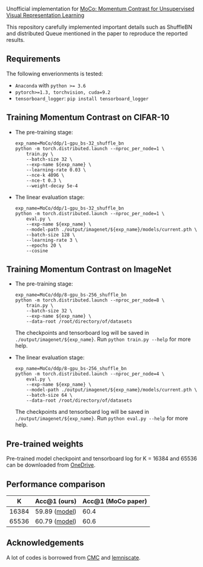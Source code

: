 Unofficial implementation for [MoCo: Momentum Contrast for Unsupervised Visual Representation Learning](https://arxiv.org/abs/1911.05722)

This repository carefully implemented important details such as ShuffleBN and distributed Queue mentioned in the paper to reproduce the reported results.

## Requirements

The following enverionments is tested:

* `Anaconda` with `python >= 3.6`
* `pytorch>=1.3, torchvision, cuda=9.2`
* `tensorboard_logger`: `pip install tensorboard_logger`


## Training Momentum Contrast on CIFAR-10

* The pre-training stage:

  ```
  exp_name=MoCo/ddp/1-gpu_bs-32_shuffle_bn
  python -m torch.distributed.launch --nproc_per_node=1 \
      train.py \
      --batch-size 32 \
      --exp-name ${exp_name} \
      --learning-rate 0.03 \
      --nce-k 4096 \
      --nce-t 0.3 \
      --weight-decay 5e-4
  ```

* The linear evaluation stage:

  ```
  exp_name=MoCo/ddp/1-gpu_bs-32_shuffle_bn
  python -m torch.distributed.launch --nproc_per_node=1 \
      eval.py \
      --exp-name ${exp_name} \
      --model-path ./output/imagenet/${exp_name}/models/current.pth \
      --batch-size 128 \
      --learning-rate 3 \
      --epochs 20 \
      --cosine
  ```

## Training Momentum Contrast on ImageNet

* The pre-training stage:

  ```
  exp_name=MoCo/ddp/8-gpu_bs-256_shuffle_bn
  python -m torch.distributed.launch --nproc_per_node=8 \
      train.py \
      --batch-size 32 \
      --exp-name ${exp_name} \
      --data-root /root/directory/of/datasets
  ```

  The checkpoints and tensorboard log will be saved in `./output/imagenet/${exp_name}`. Run `python train.py --help` for more help.
  
* The linear evaluation stage:

  ```
  exp_name=MoCo/ddp/8-gpu_bs-256_shuffle_bn
  python -m torch.distributed.launch --nproc_per_node=4 \
      eval.py \
      --exp-name ${exp_name} \
      --model-path ./output/imagenet/${exp_name}/models/current.pth \
      --batch-size 64 \
      --data-root /root/directory/of/datasets
  ```

  The checkpoints and tensorboard log will be saved in `./output/imagenet/${exp_name}`. Run `python eval.py --help` for more help.

## Pre-trained weights

Pre-trained model checkpoint and tensorboard log for K = 16384 and 65536 can be downloaded from [OneDrive](https://1drv.ms/u/s!AsaPPmtCAq08pEsUojFnhhnGLG8F?e=zFwbGY).

## Performance comparison

| K     | Acc@1 (ours) | Acc@1 (MoCo paper) |
| ----- | ------------ | ------------------ |
| 16384 | 59.89 ([model](https://1drv.ms/u/s!AsaPPmtCAq08pFfk01K2l2T7Hv9P?e=uI1vGx))        | 60.4               |
| 65536 | 60.79 ([model](https://1drv.ms/u/s!AsaPPmtCAq08pFa2xJRkILatNLh8?e=IMt2xg))       | 60.6               |

## Acknowledgements

A lot of codes is borrowed from [CMC](https://github.com/HobbitLong/CMC) and [lemniscate](https://github.com/zhirongw/lemniscate.pytorch).

